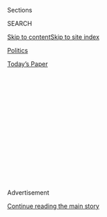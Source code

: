 <div id="app">

<div>

<div>

<div>

<div class="NYTAppHideMasthead css-1q2w90k e1suatyy0">

<div class="section css-ui9rw0 e1suatyy2">

<div class="css-eph4ug er09x8g0">

<div class="css-6n7j50">

</div>

<span class="css-1dv1kvn">Sections</span>

<div class="css-10488qs">

<span class="css-1dv1kvn">SEARCH</span>

</div>

[Skip to content](#site-content)[Skip to site
index](#site-index)

</div>

<div id="masthead-section-label" class="css-1wr3we4 eaxe0e00">

[Politics](https://www.nytimes3xbfgragh.onion/section/politics)

</div>

<div class="css-10698na e1huz5gh0">

</div>

</div>

<div id="masthead-bar-one" class="section hasLinks css-15hmgas e1csuq9d3">

<div class="css-uqyvli e1csuq9d0">

</div>

<div class="css-1uqjmks e1csuq9d1">

</div>

<div class="css-9e9ivx">

[](https://myaccount.nytimes3xbfgragh.onion/auth/login?response_type=cookie&client_id=vi)

</div>

<div class="css-1bvtpon e1csuq9d2">

[Today’s
Paper](https://www.nytimes3xbfgragh.onion/section/todayspaper)

</div>

</div>

</div>

</div>

<div data-aria-hidden="false">

<div id="site-content" data-role="main">

<div>

<div class="css-1aor85t" style="opacity:0.000000001;z-index:-1;visibility:hidden">

<div class="css-1hqnpie">

<div class="css-epjblv">

<span class="css-17xtcya">[Politics](/section/politics)</span><span class="css-x15j1o">|</span><span class="css-fwqvlz">How
the Russia Inquiry Began: A Campaign Aide, Drinks and Talk of Political
Dirt</span>

</div>

<div class="css-k008qs">

<div class="css-1iwv8en">

<span class="css-18z7m18"></span>

<div>

</div>

</div>

<span class="css-1n6z4y">https://nyti.ms/2q0nOds</span>

<div class="css-1705lsu">

<div class="css-4xjgmj">

<div class="css-4skfbu" data-role="toolbar" data-aria-label="Social Media Share buttons, Save button, and Comments Panel with current comment count" data-testid="share-tools">

  - 
  - 
  - 
  - 
    
    <div class="css-6n7j50">
    
    </div>

  - 
  - 

</div>

</div>

</div>

</div>

</div>

</div>

<div id="NYT_TOP_BANNER_REGION" class="css-13pd83m">

</div>

<div id="top-wrapper" class="css-1sy8kpn">

<div id="top-slug" class="css-l9onyx">

Advertisement

</div>

[Continue reading the main
story](#after-top)

<div class="ad top-wrapper" style="text-align:center;height:100%;display:block;min-height:250px">

<div id="top" class="place-ad" data-position="top" data-size-key="top">

</div>

</div>

<div id="after-top">

</div>

</div>

<div id="sponsor-wrapper" class="css-1hyfx7x">

<div id="sponsor-slug" class="css-19vbshk">

Supported by

</div>

[Continue reading the main
story](#after-sponsor)

<div id="sponsor" class="ad sponsor-wrapper" style="text-align:center;height:100%;display:block">

</div>

<div id="after-sponsor">

</div>

</div>

<div class="css-1vkm6nb ehdk2mb0">

# How the Russia Inquiry Began: A Campaign Aide, Drinks and Talk of Political Dirt

</div>

<div class="css-79elbk" data-testid="photoviewer-wrapper">

<div class="css-z3e15g" data-testid="photoviewer-wrapper-hidden">

</div>

<div class="css-1a48zt4 ehw59r15" data-testid="photoviewer-children">

![<span class="css-16f3y1r e13ogyst0" data-aria-hidden="true">George
Papadopoulos was working as an energy consultant in London when the
Trump campaign named him a foreign policy adviser in early March
2016.</span><span class="css-cnj6d5 e1z0qqy90" itemprop="copyrightHolder"><span class="css-1ly73wi e1tej78p0">Credit...</span><span><span>via
Agence France-Presse — Getty
Images</span></span></span>](https://static01.graylady3jvrrxbe.onion/images/2017/12/31/us/politics/31dc-investigate1/merlin_129497372_bf04b35f-e889-4853-9fae-c3182b845d3c-articleLarge.jpg?quality=75&auto=webp&disable=upscale)

</div>

</div>

<div class="css-xt80pu e12qa4dv0">

<div class="css-18e8msd">

<div class="css-vp77d3 epjyd6m0">

<div class="css-1baulvz">

By [<span class="css-1baulvz" itemprop="name">Sharon
LaFraniere</span>](https://www.nytimes3xbfgragh.onion/by/sharon-lafraniere),
[<span class="css-1baulvz" itemprop="name">Mark
Mazzetti</span>](https://www.nytimes3xbfgragh.onion/by/mark-mazzetti)
and [<span class="css-1baulvz last-byline" itemprop="name">Matt
Apuzzo</span>](https://www.nytimes3xbfgragh.onion/by/matt-apuzzo)

</div>

</div>

  - Dec. 30,
    2017

  - 
    
    <div class="css-4xjgmj">
    
    <div class="css-d8bdto" data-role="toolbar" data-aria-label="Social Media Share buttons, Save button, and Comments Panel with current comment count" data-testid="share-tools">
    
      - 
      - 
      - 
      - 
        
        <div class="css-6n7j50">
        
        </div>
    
      - 
      - 
    
    </div>
    
    </div>

</div>

</div>

<div class="section meteredContent css-1r7ky0e" name="articleBody" itemprop="articleBody">

<div class="css-1fanzo5 StoryBodyCompanionColumn">

<div class="css-53u6y8">

WASHINGTON — During a night of heavy drinking at an upscale London bar
in May 2016, George Papadopoulos, a young foreign policy adviser to the
Trump campaign, made a startling revelation to Australia’s top diplomat
in Britain: Russia had political dirt on Hillary Clinton.

About three weeks earlier, Mr. Papadopoulos had been told that Moscow
had thousands of emails that would embarrass Mrs. Clinton, apparently
stolen in an effort to try to damage her campaign.

Exactly how much Mr. Papadopoulos said that night at the Kensington Wine
Rooms with the Australian, Alexander Downer, is unclear. But two months
later, [when leaked Democratic emails began appearing
online](https://www.nytimes3xbfgragh.onion/2016/07/27/us/politics/assange-timed-wikileaks-release-of-democratic-emails-to-harm-hillary-clinton.html),
Australian officials passed the information about Mr. Papadopoulos to
their American counterparts, according to four current and former
American and foreign officials with direct knowledge of the Australians’
role.

The hacking and the revelation that a member of the Trump campaign may
have had inside information about it were driving factors that led the
F.B.I. to open an investigation in July 2016 into Russia’s attempts to
disrupt the election and whether any of President Trump’s associates
conspired.

</div>

</div>

<div class="css-1fanzo5 StoryBodyCompanionColumn">

<div class="css-53u6y8">

If Mr. Papadopoulos, who [pleaded guilty to lying to the
F.B.I.](https://www.nytimes3xbfgragh.onion/2017/10/30/us/politics/george-papadopoulos-russia-trump.html)
and is now a cooperating witness, was the improbable match that set off
a blaze that has consumed the first year of the Trump administration,
his saga is also a tale of the Trump campaign in miniature. He was
brash, boastful and underqualified, yet he exceeded expectations. And,
like the campaign itself, he proved to be a tantalizing target for a
Russian influence operation.

While some of Mr. Trump’s advisers have derided him as an insignificant
campaign volunteer or a “[coffee
boy](http://www.cnn.com/2017/10/31/politics/caputo-papadopoulos-coffee-boy-cnntv/index.html),”
interviews and new documents show that he stayed influential throughout
the campaign. Two months before the election, for instance, he helped
arrange a New York meeting between Mr. Trump and President Abdel Fattah
el-Sisi of Egypt.

The information that Mr. Papadopoulos gave to the Australians answers
one of the lingering mysteries of the past year: What so alarmed
American officials to provoke the F.B.I. to [open a counterintelligence
investigation](https://www.nytimes3xbfgragh.onion/2017/03/20/us/politics/fbi-investigation-trump-russia-comey.html)
into the Trump campaign months before the presidential election?

It was not, as Mr. Trump and other politicians have alleged, a dossier
compiled by a former British spy hired by a rival campaign. Instead, it
was firsthand information from one of America’s closest intelligence
allies.

Interviews and previously undisclosed documents show that Mr.
Papadopoulos played a critical role in this drama and reveal a Russian
operation that was more aggressive and widespread than previously known.
They add to an emerging portrait, gradually filled in over the past year
in revelations by federal investigators, journalists and lawmakers, of
Russians with government contacts trying to establish secret channels at
various levels of the Trump campaign.

</div>

</div>

<div class="css-1fanzo5 StoryBodyCompanionColumn">

<div class="css-53u6y8">

The F.B.I. investigation, which [was taken
over](https://www.nytimes3xbfgragh.onion/2017/05/17/us/politics/robert-mueller-special-counsel-russia-investigation.html)
seven months ago by the special counsel, Robert S. Mueller III, has cast
a shadow over Mr. Trump’s first year in office — even as he and his
aides repeatedly played down the Russian efforts and falsely denied
campaign contacts with Russians.

They have also insisted that Mr. Papadopoulos was a low-level figure.
But spies frequently target peripheral players as a way to gain insight
and leverage.

F.B.I. officials disagreed in 2016 about how aggressively and publicly
to pursue the Russia inquiry before the election. But there was little
debate about what seemed to be afoot. John O. Brennan, who retired this
year after four years as C.I.A. director, [told Congress in
May](https://www.nytimes3xbfgragh.onion/2017/05/23/us/politics/congress-testimony-john-brennan-russia-budget.html)
that he had been concerned about multiple contacts between Russian
officials and Trump advisers.

Russia, he said, had tried to “suborn” members of the Trump campaign.

## ‘The Signal to Meet’

Mr. Papadopoulos, then an ambitious 28-year-old from Chicago, was
working as an energy consultant in London when the Trump campaign,
[desperate to create a foreign policy
team](https://www.nytimes3xbfgragh.onion/2017/10/31/us/trump-foreign-policy-advisers.html),
named him as an adviser in early March 2016. His political experience
was limited to two months on Ben Carson’s presidential campaign before
it collapsed.

Mr. Papadopoulos had no experience on Russia issues. But during his job
interview with Sam Clovis, a top early campaign aide, he saw an opening.
He was told that improving relations with Russia was one of Mr. Trump’s
top foreign policy goals, according to court papers, an account Mr.
Clovis has denied.

Traveling in Italy that March, Mr. Papadopoulos met Joseph Mifsud, a
Maltese professor at a now-defunct London academy who had valuable
contacts with the Russian Ministry of Foreign Affairs. Mr. Mifsud showed
little interest in Mr. Papadopoulos at first.

</div>

</div>

<div class="css-79elbk" data-testid="photoviewer-wrapper">

<div class="css-z3e15g" data-testid="photoviewer-wrapper-hidden">

</div>

<div class="css-1a48zt4 ehw59r15" data-testid="photoviewer-children">

![<span class="css-16f3y1r e13ogyst0" data-aria-hidden="true">Sam
Clovis, a former co-chairman of Mr. Trump’s presidential campaign,
denies that he told Mr. Papadopoulos that improving relations with
Russia was one of Mr. Trump’s top foreign policy goals during Mr.
Papadopoulos’s interview for a job with the
campaign.</span><span class="css-cnj6d5 e1z0qqy90" itemprop="copyrightHolder"><span class="css-1ly73wi e1tej78p0">Credit...</span><span>Win
Mcnamee/Getty
Images</span></span>](https://static01.graylady3jvrrxbe.onion/images/2017/12/31/us/politics/31dc-investigate2/merlin_131203434_7c1c32c9-cd38-417a-bf91-ce6907fe3337-articleLarge.jpg?quality=75&auto=webp&disable=upscale)

</div>

</div>

<div class="css-1fanzo5 StoryBodyCompanionColumn">

<div class="css-53u6y8">

But when he found out he was a Trump campaign adviser, he latched onto
him, according to court records and emails obtained by The New York
Times. Their joint goal was to arrange a meeting between Mr. Trump and
President Vladimir V. Putin of Russia in Moscow, or between their
respective aides.

</div>

</div>

<div class="css-1fanzo5 StoryBodyCompanionColumn">

<div class="css-53u6y8">

In response to questions, Mr. Papadopoulos’s lawyers declined to provide
a statement.

Before the end of the month, Mr. Mifsud had arranged a meeting at a
London cafe between Mr. Papadopoulos and Olga Polonskaya, a young woman
from St. Petersburg whom he falsely described as Mr. Putin’s niece.
Although Ms. Polonskaya told The Times in a text message that her
English skills are poor, her emails to Mr. Papadopoulos were largely
fluent. “We are all very excited by the possibility of a good
relationship with Mr. Trump,” Ms. Polonskaya wrote in one message.

[More
important](https://www.nytimes3xbfgragh.onion/2017/11/10/us/russia-inquiry-trump.html),
Mr. Mifsud connected Mr. Papadopoulos to Ivan Timofeev, a program
director for the prestigious Valdai Discussion Club, a gathering of
academics that meets annually with Mr. Putin. The two men corresponded
for months about how to connect the Russian government and the campaign.
Records suggest that Mr. Timofeev, who has been described by Mr.
Mueller’s team as an intermediary for the Russian Foreign Ministry,
discussed the matter with the ministry’s former leader, Igor S. Ivanov,
who is widely viewed in the United States as one of Russia’s elder
statesmen.

When Mr. Trump’s foreign policy team gathered for the first time at the
end of March in Washington, Mr. Papadopoulos said he had the contacts to
set up a meeting between Mr. Trump and Mr. Putin. Mr. Trump listened
intently but apparently deferred to Jeff Sessions, then a senator from
Alabama and head of the campaign’s foreign policy team, according to
participants in the meeting.

Mr. Sessions, now the attorney general, initially did not reveal that
discussion to Congress, because, he has said, he did not recall it. More
recently, he said he pushed back against Mr. Papadopoulos’s proposal, at
least partly because he did not want someone so unqualified to represent
the campaign on such a sensitive matter.

If the campaign wanted Mr. Papadopoulos to stand down, previously
undisclosed emails obtained by The Times show that he either did not get
the message or failed to heed it. He continued for months to try to
arrange some kind of meeting with Russian representatives, keeping
senior campaign advisers abreast of his efforts. Mr. Clovis ultimately
encouraged him and another foreign policy adviser to travel to Moscow,
but neither went because the campaign would not cover the cost.

Mr. Papadopoulos was trusted enough to edit the outline of Mr. Trump’s
[first major foreign policy
speech](https://www.nytimes3xbfgragh.onion/2016/04/28/us/politics/donald-trump-foreign-policy-speech.html)
on April 27, an address in which the candidate said it was possible to
improve relations with Russia. Mr. Papadopoulos flagged the speech to
his newfound Russia contacts, telling Mr. Timofeev that it should be
taken as “the signal to meet.”

</div>

</div>

<div class="css-1fanzo5 StoryBodyCompanionColumn">

<div class="css-53u6y8">

“That is a statesman speech,” Mr. Mifsud agreed. Ms. Polonskaya wrote
that she was pleased that Mr. Trump’s “position toward Russia is much
softer” than that of other candidates.

Stephen Miller, then a senior policy adviser to the campaign and now a
top White House aide, was eager for Mr. Papadopoulos to serve as a
surrogate, someone who could publicize Mr. Trump’s foreign policy views
without officially speaking for the campaign. But Mr. Papadopoulos’s
first public attempt to do so was a disaster.

In a May 4, 2016, interview with The Times of London, Mr. Papadopoulos
called on Prime Minister David Cameron to apologize to Mr. Trump for
criticizing his remarks on Muslims as “stupid” and divisive. “Say sorry
to Trump or risk special relationship, Cameron told,” [the headline
read](https://www.thetimes.co.uk/article/say-sorry-to-trump-or-risk-special-relationship-cameron-told-h6ng0r7xj).
Mr. Clovis, the national campaign co-chairman, severely reprimanded Mr.
Papadopoulos for failing to clear his explosive comments with the
campaign in advance.

From then on, Mr. Papadopoulos was more careful with the press — though
he never regained the full trust of Mr. Clovis or several other campaign
officials.

Mr. Mifsud proposed to Mr. Papadopoulos that he, too, serve as a
campaign surrogate. He could write op-eds under the guise of a “neutral”
observer, he wrote in a previously undisclosed email, and follow Mr.
Trump to his rallies as an accredited journalist while receiving
briefings from the inside the campaign.

In late April, at a London hotel, Mr. Mifsud told Mr. Papadopoulos that
he had just learned from high-level Russian officials in Moscow that the
Russians had “dirt” on Mrs. Clinton in the form of “thousands of
emails,” according to court documents. Although Russian hackers had
been mining data from the Democratic National Committee’s computers for
months, that information was not yet public. Even the committee itself
did not know.

Whether Mr. Papadopoulos shared that information with anyone else in the
campaign is one of many unanswered questions. He was mostly in contact
with the campaign over emails. The day after Mr. Mifsud’s revelation
about the hacked emails, he told Mr. Miller in an email only that he had
“interesting messages coming in from Moscow” about a possible trip. The
emails obtained by The Times show no evidence that Mr. Papadopoulos
discussed the stolen messages with the campaign.

</div>

</div>

<div class="css-1fanzo5 StoryBodyCompanionColumn">

<div class="css-53u6y8">

Not long after, however, he opened up to Mr. Downer, the Australian
diplomat, about his contacts with the Russians. It is unclear whether
Mr. Downer was fishing for that information that night in May 2016. The
meeting at the bar came about because of a series of connections,
beginning with an Israeli Embassy official who introduced Mr.
Papadopoulos to another Australian diplomat in London.

It is also not clear why, after getting the information in May, the
Australian government waited two months to pass it to the F.B.I. In a
statement, the Australian Embassy in Washington declined to provide
details about the meeting or confirm that it occurred.

“As a matter of principle and practice, the Australian government does
not comment on matters relevant to active investigations,” the statement
said. The F.B.I. declined to
comment.

</div>

</div>

<div class="css-79elbk" data-testid="photoviewer-wrapper">

<div class="css-z3e15g" data-testid="photoviewer-wrapper-hidden">

</div>

<div class="css-1a48zt4 ehw59r15" data-testid="photoviewer-children">

<div class="css-1xdhyk6 erfvjey0">

<span class="css-1ly73wi e1tej78p0">Image</span>

<div class="css-zjzyr8">

<div data-testid="lazyimage-container" style="height:253.91111111111113px">

</div>

</div>

</div>

<span class="css-16f3y1r e13ogyst0" data-aria-hidden="true">A House
Judiciary Committee session last month at which Attorney General Jeff
Sessions testified. Mr. Sessions was head of the Trump campaign’s
foreign policy
team.</span><span class="css-cnj6d5 e1z0qqy90" itemprop="copyrightHolder"><span class="css-1ly73wi e1tej78p0">Credit...</span><span>Al
Drago for The New York Times</span></span>

</div>

</div>

<div class="css-1fanzo5 StoryBodyCompanionColumn">

<div class="css-53u6y8">

## A Secretive Investigation

Once the information Mr. Papadopoulos had disclosed to the Australian
diplomat reached the F.B.I., the bureau opened an investigation that
became one of its most closely guarded secrets. Senior agents did not
discuss it at the daily morning briefing, a classified setting where
officials normally speak freely about highly sensitive operations.

Besides the information from the Australians, the investigation was also
propelled by intelligence from other friendly governments, including the
British and Dutch. A trip to Moscow by [another adviser, Carter
Page](https://www.nytimes3xbfgragh.onion/2017/12/18/magazine/what-if-anything-does-carter-page-know.html),
also raised concerns at the F.B.I.

With so many strands coming in — about Mr. Papadopoulos, Mr. Page, the
hackers and more — F.B.I. agents debated how aggressively to investigate
the campaign’s Russia ties, according to current and former officials
familiar with the debate. Issuing subpoenas or questioning people, for
example, could cause the investigation to burst into public view in the
final months of a presidential campaign.

</div>

</div>

<div class="css-1fanzo5 StoryBodyCompanionColumn">

<div class="css-53u6y8">

It could also tip off the Russian government, which might try to cover
its tracks. Some officials argued against taking such disruptive steps,
especially since the F.B.I. would not be able to unravel the case before
the election.

Others believed that the possibility of a compromised presidential
campaign was so serious that it warranted the most thorough, aggressive
tactics. Even if the odds against a Trump presidency were long, these
agents argued, it was prudent to take every precaution.

That included questioning Christopher Steele, the former British spy who
was [compiling the
dossier](https://www.nytimes3xbfgragh.onion/2017/01/11/us/politics/donald-trump-russia-intelligence.html)
alleging a far-ranging Russian conspiracy to elect Mr. Trump. A team of
F.B.I. agents traveled to Europe to interview Mr. Steele in early
October 2016. Mr. Steele had shown some of his findings to an F.B.I.
agent in Rome three months earlier, but that information was not part of
the justification to start an counterintelligence inquiry, American
officials said.

Ultimately, the F.B.I. and Justice Department decided to keep the
investigation quiet, a decision that Democrats in particular have
criticized. And agents did not interview Mr. Papadopoulos until late
January.

## Opening Doors, to the Top

He was hardly central to the daily running of the Trump campaign, yet
Mr. Papadopoulos continuously found ways to make himself useful to
senior Trump advisers. In September 2016, with the United Nations
General Assembly approaching and stories circulating that Mrs. Clinton
was going to meet with Mr. Sisi, the Egyptian president, Mr.
Papadopoulos sent a message to Stephen K. Bannon, the campaign’s chief
executive, offering to broker a similar meeting for Mr. Trump.

After days of scheduling discussions, the meeting was set and Mr.
Papadopoulos sent a list of talking points to Mr. Bannon, according to
people familiar with those interactions. Asked about his contacts with
Mr. Papadopoulos, Mr. Bannon declined to comment.

Mr. Trump’s improbable victory raised Mr. Papadopoulos’s hopes that he
might ascend to a top White House job. The election win also prompted a
business proposal from Sergei Millian, a naturalized American citizen
born in Belarus. After he had contacted Mr. Papadopoulos out of the blue
over LinkedIn during the summer of 2016, the two met repeatedly in
Manhattan.

</div>

</div>

<div class="css-1fanzo5 StoryBodyCompanionColumn">

<div class="css-53u6y8">

Mr. Millian has bragged of his ties to Mr. Trump — boasts that the
president’s advisers have said are overstated. He headed an obscure
organization called the Russian-American Chamber of Commerce, some of
whose board members and clients are difficult to confirm. Congress is
investigating where he fits into the swirl of contacts with the Trump
campaign, although he has said he is unfairly being scrutinized only
because of his support for Mr. Trump.

Mr. Millian proposed that he and Mr. Papadopoulos form an energy-related
business that would be financed by Russian billionaires “who are not
under sanctions” and would “open all doors for us” at “any level all the
way to the top.”

One billionaire, he said, wanted to explore the idea of opening a
Trump-branded hotel in Moscow. “I know the president will distance
himself from business, but his children might be interested,” he wrote.

Nothing came of his proposals, partly because Mr. Papadopoulos was
hoping that Michael T. Flynn, then Mr. Trump’s pick to be national
security adviser, might give him the energy portfolio at the National
Security Council.

The pair exchanged New Year’s greetings in the final hours of 2016.
“Happy New Year, sir,” Mr. Papadopoulos wrote.

“Thank you and same to you, George. Happy New Year\!” Mr. Flynn
responded, ahead of a year that seemed to hold great promise.

But 2017 did not unfold that way. Within months, Mr. Flynn was fired,
and both men were charged with lying to the F.B.I. And both became
important witnesses in the investigation Mr. Papadopoulos had played a
critical role in starting.

</div>

</div>

</div>

<div>

</div>

<div>

</div>

<div>

</div>

<div>

<div id="bottom-wrapper" class="css-1ede5it">

<div id="bottom-slug" class="css-l9onyx">

Advertisement

</div>

[Continue reading the main
story](#after-bottom)

<div id="bottom" class="ad bottom-wrapper" style="text-align:center;height:100%;display:block;min-height:90px">

</div>

<div id="after-bottom">

</div>

</div>

</div>

</div>

</div>

## Site Index

<div>

</div>

## Site Information Navigation

  - [© <span>2020</span> <span>The New York Times
    Company</span>](https://help.nytimes3xbfgragh.onion/hc/en-us/articles/115014792127-Copyright-notice)

<!-- end list -->

  - [NYTCo](https://www.nytco.com/)
  - [Contact
    Us](https://help.nytimes3xbfgragh.onion/hc/en-us/articles/115015385887-Contact-Us)
  - [Work with us](https://www.nytco.com/careers/)
  - [Advertise](https://nytmediakit.com/)
  - [T Brand Studio](http://www.tbrandstudio.com/)
  - [Your Ad
    Choices](https://www.nytimes3xbfgragh.onion/privacy/cookie-policy#how-do-i-manage-trackers)
  - [Privacy](https://www.nytimes3xbfgragh.onion/privacy)
  - [Terms of
    Service](https://help.nytimes3xbfgragh.onion/hc/en-us/articles/115014893428-Terms-of-service)
  - [Terms of
    Sale](https://help.nytimes3xbfgragh.onion/hc/en-us/articles/115014893968-Terms-of-sale)
  - [Site
    Map](https://spiderbites.nytimes3xbfgragh.onion)
  - [Help](https://help.nytimes3xbfgragh.onion/hc/en-us)
  - [Subscriptions](https://www.nytimes3xbfgragh.onion/subscription?campaignId=37WXW)

</div>

</div>

</div>

</div>
